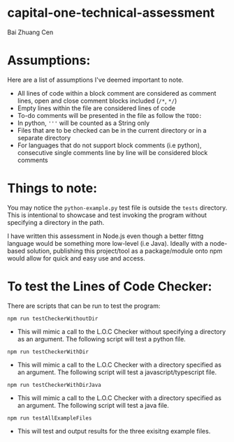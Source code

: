 # capital-one-technical-assessment
Bai Zhuang Cen

# Assumptions:
Here are a list of assumptions I've deemed important to note.
- All lines of code within a block comment are considered as comment lines, open and close comment blocks included (`/*`, `*/`)
- Empty lines within the file are considered lines of code
- To-do comments will be presented in the file as follow the `TODO:`
- In python, `'''` will be counted as a String only
- Files that are to be checked can be in the current directory or in a separate directory
- For languages that do not support block comments (i.e python), consecutive single comments line by line will be considered 
block comments

# Things to note:
You may notice the `python-example.py` test file is outside the `tests` directory. This is intentional to showcase and test 
invoking the program without specifying a directory in the path.

I have written this assessment in Node.js even though a better fittng language would be something more low-level (i.e Java).
Ideally with a node-based solution, publishing this project/tool as a package/module onto npm would allow for quick and easy use
and access.


# To test the Lines of Code Checker:
There are scripts that can be run to test the program:

`npm run testCheckerWithoutDir`
  - This will mimic a call to the L.O.C Checker without specifying a directory as an argument. The following script will test
  a python file.

`npm run testCheckerWithDir`
  - This will mimic a call to the L.O.C Checker with a directory specified as an argument. The following script will test
  a javascript/typescript file.

`npm run testCheckerWithDirJava`
  - This will mimic a call to the L.O.C Checker with a directory specified as an argument. The following script will test
  a java file.

`npm run testAllExampleFiles`
  - This will test and output results for the three exisitng example files.
